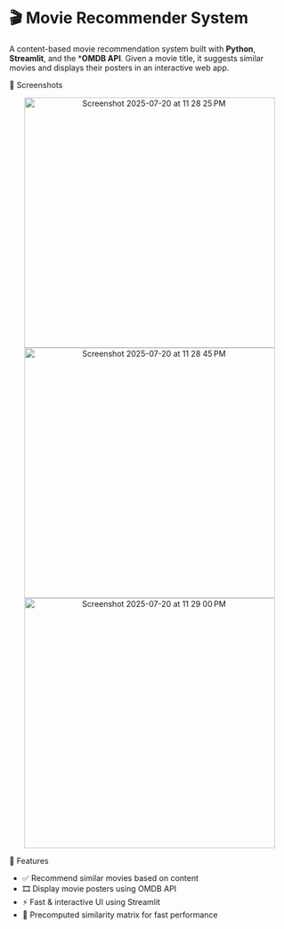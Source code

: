 # 🎬 Movie Recommender System

A content-based movie recommendation system built with **Python**, **Streamlit**, and the ***OMDB API**.
Given a movie title, it suggests similar movies and displays their posters in an interactive web app.

 📸 Screenshots
 
<p align="center">
<img width="450" height="auto/" alt="Screenshot 2025-07-20 at 11 28 25 PM" src="https://github.com/user-attachments/assets/b57f0b15-26be-4b31-9fc0-7efe2adf5c88" />
<br/>
<img width="450" height="auto/" alt="Screenshot 2025-07-20 at 11 28 45 PM" src="https://github.com/user-attachments/assets/8d08b601-ae4f-4280-9ac0-fee8054b6ce5" />
 <br/>
<img width="450" height="auto/" alt="Screenshot 2025-07-20 at 11 29 00 PM" src="https://github.com/user-attachments/assets/598cadd3-cf23-4b3c-a3da-dff33019ea0d" />
</p>
 
🚀 Features

- ✅ Recommend similar movies based on content
- 🎞️ Display movie posters using OMDB API
- ⚡ Fast & interactive UI using Streamlit
- 🧠 Precomputed similarity matrix for fast performance


